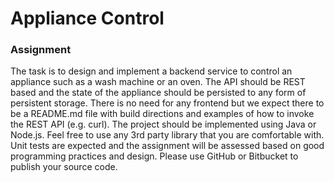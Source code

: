 # Appliance Control 

### Assignment
The task is to design and implement a backend service to control an appliance such as a wash machine or an oven. The API should be REST
based and the state of the appliance should be persisted to any form of persistent storage. There is no need for any frontend but we expect there
to be a README.md file with build directions and examples of how to invoke the REST API (e.g. curl).
The project should be implemented using Java or Node.js. Feel free to use any 3rd party library that you are comfortable with. Unit tests are
expected and the assignment will be assessed based on good programming practices and design.
Please use GitHub or Bitbucket to publish your source code.